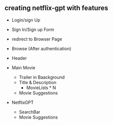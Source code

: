 ## creating netflix-gpt with features

- Login/sign Up
- Sign In/Sign up Form
- redirect to Browser Page

- Browse (After authentication)
- Header
- Main Movie

  - Trailer in Baackground
  - Title & Description
    - MovieLists \* N
  - Movie Suggestions

- NetflixGPT
  - SearchBar
  - Movie Suggestions
